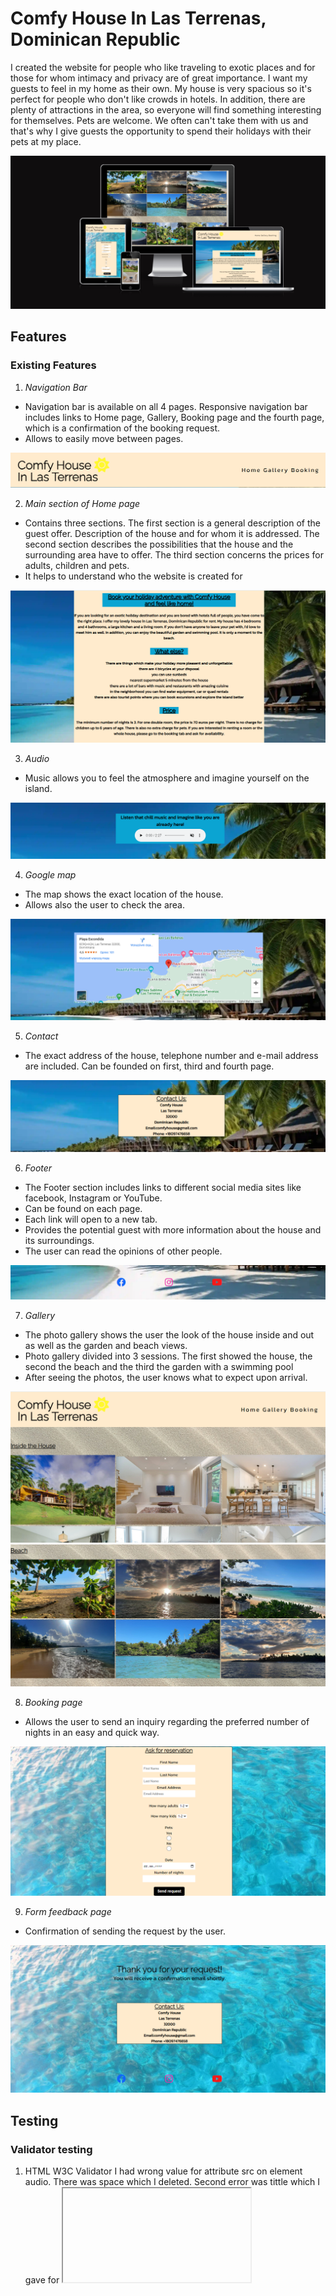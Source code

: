 # Comfy House In Las Terrenas, Dominican Republic

I created the website for people who like traveling to exotic places and for those for whom intimacy and privacy are of great importance. I want my guests to feel in my home as their own. My house is very spacious so it's perfect for people who don't like crowds in hotels. 
In addition, there are plenty of attractions in the area, so everyone will find something interesting for themselves. Pets are welcome. We often can't take them with us and that's why I give guests the opportunity to spend their holidays with their pets at my place.

![Screenshot of my website with different screen sizes](https://raw.githubusercontent.com/MarzenkaS/Comfy-House-New/8fdf8ac98f30402029c7dc64070423822fd27d1d/images%20for%20readme/main%20view.png)

## Features


### Existing Features

1. _Navigation Bar_
  
- Navigation bar is available on all 4 pages. Responsive navigation bar includes links to Home page, Gallery, Booking page and the fourth page, which is a confirmation of the booking request. 
- Allows to easily move between pages.

![Navigation Bar](https://github.com/MarzenkaS/Comfy-House-New/blob/main/images%20for%20readme/nav%20bar.png?raw=true)

2. _Main section of Home page_

- Contains three sections. The first section is a general description of the guest offer. Description of the house and for whom it is addressed. The second section describes the possibilities that the house and the surrounding area have to offer. The third section concerns the prices for adults, children and pets.
- It helps to understand who the website is created for

![Main content](https://github.com/MarzenkaS/Comfy-House-New/blob/main/images%20for%20readme/main%20content.png?raw=true)

3. _Audio_ 

- Music allows you to feel the atmosphere and imagine yourself on the island.

![Audio file](https://github.com/MarzenkaS/Comfy-House-New/blob/main/images%20for%20readme/audio.png?raw=true)

4. _Google map_

- The map shows the exact location of the house.
- Allows also the user to check the area.

![Google map](https://github.com/MarzenkaS/Comfy-House-New/blob/main/images%20for%20readme/google%20map.png?raw=true)   

5. _Contact_

- The exact address of the house, telephone number and e-mail address are included. Can be founded on first, third and fourth page.

![Contact](https://github.com/MarzenkaS/Comfy-House-New/blob/main/images%20for%20readme/contact.png?raw=true)

6. _Footer_

- The Footer section includes links to different social media sites like facebook, Instagram or YouTube.
- Can be found on each page.
- Each link will open to a new tab.
- Provides the potential guest with more information about the house and its surroundings.
- The user can read the opinions of other people.

![Footer](https://github.com/MarzenkaS/Comfy-House-New/blob/main/images%20for%20readme/footer.png?raw=true)

7. _Gallery_
   
- The photo gallery shows the user the look of the house inside and out as well as the garden and beach views.
- Photo gallery divided into 3 sessions. The first showed the house, the second the beach and the third the   garden with a swimming pool
- After seeing the photos, the user knows what to expect upon arrival.

![Gallery house](https://github.com/MarzenkaS/Comfy-House-New/blob/main/images%20for%20readme/gallery1.png?raw=true)
![Gallery beach](https://github.com/MarzenkaS/Comfy-House-New/blob/main/images%20for%20readme/gallery3.png?raw=true)

8. _Booking page_

- Allows the user to send an inquiry regarding the preferred number of nights in an easy and quick way.

![Request form](https://github.com/MarzenkaS/Comfy-House-New/blob/main/images%20for%20readme/reservation.png?raw=true)

9. _Form feedback page_

- Confirmation of sending the request by the user.

![Feedback](https://github.com/MarzenkaS/Comfy-House-New/blob/main/images%20for%20readme/confirmation2.png?raw=true)

## Testing

### Validator testing

1. HTML W3C Validator
   I had wrong value for attribute src on element audio. There was space which I deleted. Second error was tittle which I gave for <iframe> for google map. So deleting tittle fixed it.

   ![HTML validator with error]()